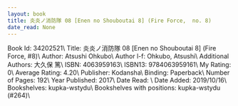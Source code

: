 ```yaml
---
layout: book
title: 炎炎ノ消防隊 08 [Enen no Shouboutai 8] (Fire Force,  no. 8)
date_read: None
---
```


Book Id: 34202521\ 
Title: 炎炎ノ消防隊 08 [Enen no Shouboutai 8] (Fire Force, #8)\ 
Author: Atsushi Ohkubo\ 
Author l-f: Ohkubo, Atsushi\ 
Additional Authors: 大久保 篤\ 
ISBN: 4063959163\ 
ISBN13: 9784063959161\ 
My Rating: 0\ 
Average Rating: 4.20\ 
Publisher: Kodansha\ 
Binding: Paperback\ 
Number of Pages: 192\ 
Year Published: 2017\ 
Date Read: \ 
Date Added: 2019/10/16\ 
Bookshelves: kupka-wstydu\ 
Bookshelves with positions: kupka-wstydu (#264)\ 

